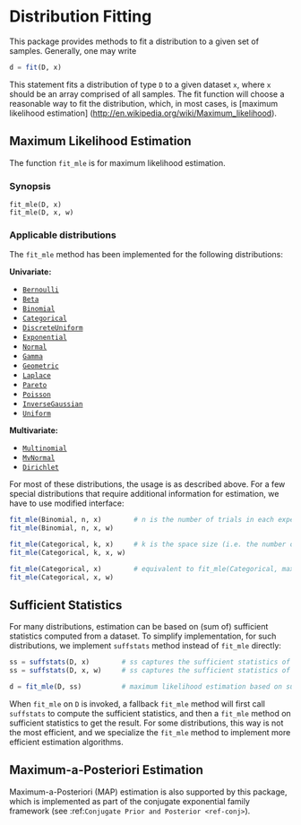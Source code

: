 # Distribution Fitting

This package provides methods to fit a distribution to a given set of samples. Generally, one may write

```julia
d = fit(D, x)
```

This statement fits a distribution of type `D` to a given dataset `x`, where `x` should be an array comprised of all samples. The fit function will choose a reasonable way to fit the distribution, which, in most cases, is [maximum likelihood estimation] (http://en.wikipedia.org/wiki/Maximum_likelihood).


## Maximum Likelihood Estimation

The function `fit_mle` is for maximum likelihood estimation.

### Synopsis

```@docs
fit_mle(D, x)
fit_mle(D, x, w)
```

### Applicable distributions

The `fit_mle` method has been implemented for the following distributions:

**Univariate:**

- [`Bernoulli`](@ref)
- [`Beta`](@ref)
- [`Binomial`](@ref)
- [`Categorical`](@ref)
- [`DiscreteUniform`](@ref)
- [`Exponential`](@ref)
- [`Normal`](@ref)
- [`Gamma`](@ref)
- [`Geometric`](@ref)
- [`Laplace`](@ref)
- [`Pareto`](@ref)
- [`Poisson`](@ref)
- [`InverseGaussian`](@ref)
- [`Uniform`](@ref)

**Multivariate:**

- [`Multinomial`](@ref)
- [`MvNormal`](@ref)
- [`Dirichlet`](@ref)

For most of these distributions, the usage is as described above. For a few special distributions that require additional information for estimation, we have to use modified interface:

```julia
fit_mle(Binomial, n, x)        # n is the number of trials in each experiment
fit_mle(Binomial, n, x, w)

fit_mle(Categorical, k, x)     # k is the space size (i.e. the number of distinct values)
fit_mle(Categorical, k, x, w)

fit_mle(Categorical, x)        # equivalent to fit_mle(Categorical, max(x), x)
fit_mle(Categorical, x, w)
```

## Sufficient Statistics

For many distributions, estimation can be based on (sum of) sufficient statistics computed from a dataset. To simplify implementation, for such distributions, we implement `suffstats` method instead of `fit_mle` directly:

```julia
ss = suffstats(D, x)        # ss captures the sufficient statistics of x
ss = suffstats(D, x, w)     # ss captures the sufficient statistics of a weighted dataset

d = fit_mle(D, ss)          # maximum likelihood estimation based on sufficient stats
```

When `fit_mle` on `D` is invoked, a fallback `fit_mle` method will first call `suffstats` to compute the sufficient statistics, and then a `fit_mle` method on sufficient statistics to get the result. For some distributions, this way is not the most efficient, and we specialize the `fit_mle` method to implement more efficient estimation algorithms.


## Maximum-a-Posteriori Estimation

Maximum-a-Posteriori (MAP) estimation is also supported by this package, which is implemented as part of the conjugate exponential family framework (see :ref:`Conjugate Prior and Posterior <ref-conj>`).
